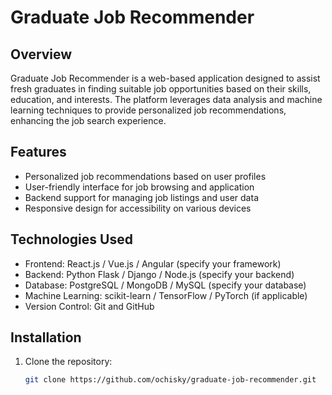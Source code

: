 # Graduate Job Recommender

## Overview
Graduate Job Recommender is a web-based application designed to assist fresh graduates in finding suitable job opportunities based on their skills, education, and interests. The platform leverages data analysis and machine learning techniques to provide personalized job recommendations, enhancing the job search experience.

## Features
- Personalized job recommendations based on user profiles
- User-friendly interface for job browsing and application
- Backend support for managing job listings and user data
- Responsive design for accessibility on various devices

## Technologies Used
- Frontend: React.js / Vue.js / Angular (specify your framework)
- Backend: Python Flask / Django / Node.js (specify your backend)
- Database: PostgreSQL / MongoDB / MySQL (specify your database)
- Machine Learning: scikit-learn / TensorFlow / PyTorch (if applicable)
- Version Control: Git and GitHub

## Installation

1. Clone the repository:
   ```bash
   git clone https://github.com/ochisky/graduate-job-recommender.git

